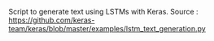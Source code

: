 Script to generate text using LSTMs with Keras.
Source : https://github.com/keras-team/keras/blob/master/examples/lstm_text_generation.py
